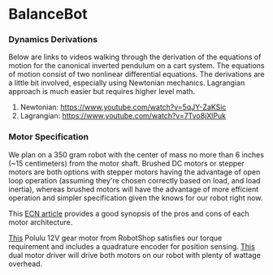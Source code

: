 # BalanceBot

### Dynamics Derivations

Below are links to videos walking through the derivation of the equations of motion for the canonical inverted pendulum on a cart system. The equations of motion consist of two nonlinear differential equations. The derivations are a little bit involved, especially using Newtonian mechanics. Lagrangian approach is much easier but requires higher level math.

1. Newtonian: https://www.youtube.com/watch?v=5qJY-ZaKSic
2. Lagrangian: https://www.youtube.com/watch?v=7Tvo8jXlPuk

### Motor Specification

We plan on a 350 gram robot with the center of mass no more than 6 inches (~15 centimeters) from the motor shaft. Brushed DC motors or stepper motors are both options with stepper motors having the advantage of open loop operation (assuming they're chosen correctly based on load, and load inertia), whereas brushed motors will have the advantage of more efficient operation and simpler specification given the knows for our robot right now.

This [ECN article](https://www.ecnmag.com/blog/2015/09/dc-motors-vs-stepper-motors-motion-control-applications) provides a good synopsis of the pros and cons of each motor architecture.

[This](https://www.robotshop.com/en/pololu-12v-301-gear-motor-64-cpr-encoder.html) Polulu 12V gear motor from RobotShop satisfies our torque requirement and includes a quadrature encoder for position sensing. [This](https://www.robotshop.com/en/cytron-10a-5-30v-dual-channel-dc-motor-driver.html) dual motor driver will drive both motors on our robot with plenty of wattage overhead.

